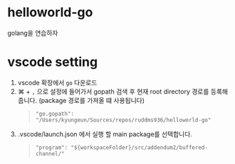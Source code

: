 # helloworld-go

golang을 연습하자

# vscode setting

1. vscode 확장에서 `go` 다운로드
1. ⌘ + `,` 으로 설정에 들어가서 gopath 검색 후 현재 root directory 경로를 등록해줍니다. (package 경로를 가져올 떄 사용됩니다)
   > `"go.gopath": "/Users/kyungeun/Sources/repos/ruddms936/helloworld-go"`
1. .vscode/launch.json 에서 실행 할 main package를 선택합니다.
   > `"program": "${workspaceFolder}/src/addendum2/buffered-channel/"`
